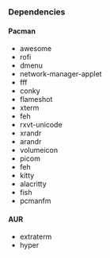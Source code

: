 ### Dependencies

#### Pacman 

- awesome 
- rofi 
- dmenu
- network-manager-applet
- fff
- conky
- flameshot 
- xterm 
- feh 
- rxvt-unicode 
- xrandr 
- arandr 
- volumeicon
- picom
- feh
- kitty
- alacritty 
- fish 
- pcmanfm

#### AUR

- extraterm
- hyper
